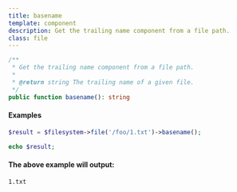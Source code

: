 ```yaml
---
title: basename
template: component
description: Get the trailing name component from a file path.
class: file
---
```


```php
/**
 * Get the trailing name component from a file path.
 *
 * @return string The trailing name of a given file.
 */
public function basename(): string
```

#### Examples

```php
$result = $filesystem->file('/foo/1.txt')->basename();

echo $result;
```

#### The above example will output:

```text
1.txt
```
